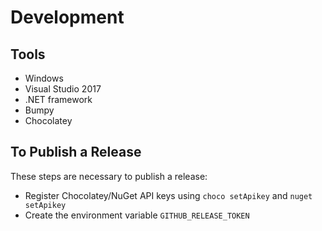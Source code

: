 # Development

## Tools

- Windows
- Visual Studio 2017
- .NET framework
- Bumpy
- Chocolatey

## To Publish a Release

These steps are necessary to publish a release:

- Register Chocolatey/NuGet API keys using `choco setApikey` and `nuget setApikey`
- Create the environment variable `GITHUB_RELEASE_TOKEN`
